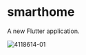 # smarthome

A new Flutter application.

![4118614-01](https://user-images.githubusercontent.com/33667787/106685545-42e7f480-65d1-11eb-8faa-7c492a065e2c.png)
